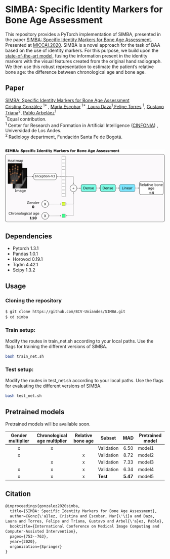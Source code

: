 # **SIMBA: Specific Identity Markers for Bone Age Assessment**

This repository provides a PyTorch implementation of SIMBA, presented in the paper [SIMBA: Specific Identity Markers for Bone Age Assessment](https://link.springer.com/chapter/10.1007/978-3-030-59725-2_73). Presented at [MICCAI,2020](https://www.miccai2020.org/).  SIMBA is a novel approach for the task of BAA based on the use of identity markers. For this purpose, we build upon the [state-of-the-art model](https://github.com/BCV-Uniandes/Bonet), fusing the information present in the identity markers with the visual features created from the original hand radiograph. We then use this robust representation to estimate the patient’s relative bone age: the difference between chronological age and bone age.
<br/>

## Paper
[SIMBA: Specific Identity Markers for Bone Age Assessment](https://link.springer.com/chapter/10.1007/978-3-030-59725-2_73) <br/>
 [Cristina González](https://cigonzalez.github.io/)<sup> 1* </sup>, [María Escobar](https://mc-escobar11.github.io/)<sup> 1* </sup>,[Laura Daza](https://sites.google.com/view/ldaza/en)<sup>1</sup>,[Felipe Torres](https://ftorres11.github.io/) <sup>1</sup>, [Gustavo Triana](http://radiologiafsfb.org/site/index.php?option=com_content&view=category&id=176&Itemid=332)<sup>2</sup>, [Pablo Arbeláez](https://scholar.google.com.co/citations?user=k0nZO90AAAAJ&hl=en)<sup>1</sup> <br/>
<sup>*</sup>Equal contribution.<br/>
<sup>1 </sup> Center for Research and Formation in Artificial Intelligence ([CINFONIA](https://cinfonia.uniandes.edu.co/)) , Universidad de Los Andes. <br/>
<sup>2 </sup>Radiology department, Fundación Santa Fe de Bogotá. <br/>
<br/>

<p align="center"><img src="figures/overview.png" /></p>


## Dependencies
* Pytorch 1.3.1
* Pandas 1.0.1
* Horovod 0.19.1
* Tqdm 4.42.1
* Scipy 1.3.2


## Usage
### Cloning the repository
```bash
$ git clone https://github.com/BCV-Uniandes/SIMBA.git
$ cd simba
```
### Train setup:
Modify the routes in train_net.sh according to your local paths. Use the flags for training the different versions of SIMBA. 
```bash
bash train_net.sh
```
### Test setup:
Modify the routes in test_net.sh according to your local paths. Use the flags for evaluating the different versions of SIMBA. 
```bash
bash test_net.sh
```
## Pretrained models
Pretrained models will be available soon. 

| Gender multiplier 	| Chronological age multiplier 	| Relative bone age 	| Subset     	|  MAD 	| Pretrained model 	|
|:-----------------:	|:----------------------------:	|:-----------------:	|------------	|:----:	|------------------	|
|         x         	|               x              	|                   	| Validation 	| 6.50 	|         model1         	|
|         x         	|                              	|         x         	| Validation 	| 8.72 	|         model2         	|
|                   	|               x              	|         x         	| Validation 	| 7.33 	|        model3          	|
|         x         	|               x              	|         x         	| Validation 	| 6.34 	|        model4          	|
|         x         	|               x              	|         x         	| **Test**       	| **5.47** 	|          model5       	|
## Citation
```
@inproceedings{gonzalez2020simba,
  title={SIMBA: Specific Identity Markers for Bone Age Assessment},
  author={Gonz{\'a}lez, Cristina and Escobar, Mar{\'\i}a and Daza, Laura and Torres, Felipe and Triana, Gustavo and Arbel{\'a}ez, Pablo},
  booktitle={International Conference on Medical Image Computing and Computer-Assisted Intervention},
  pages={753--763},
  year={2020},
  organization={Springer}
}

```


